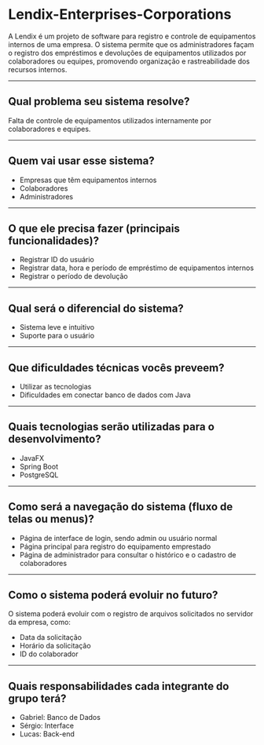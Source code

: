 
# Lendix-Enterprises-Corporations

A Lendix é um projeto de software para registro e controle de equipamentos internos de uma empresa. O sistema permite que os administradores façam o registro dos empréstimos e devoluções de equipamentos utilizados por colaboradores ou equipes, promovendo organização e rastreabilidade dos recursos internos.

---

## Qual problema seu sistema resolve?

Falta de controle de equipamentos utilizados internamente por colaboradores e equipes.

---

## Quem vai usar esse sistema?

- Empresas que têm equipamentos internos  
- Colaboradores  
- Administradores  

---

## O que ele precisa fazer (principais funcionalidades)?

- Registrar ID do usuário  
- Registrar data, hora e período de empréstimo de equipamentos internos  
- Registrar o período de devolução  

---

## Qual será o diferencial do sistema?

- Sistema leve e intuitivo  
- Suporte para o usuário  

---

## Que dificuldades técnicas vocês preveem?

- Utilizar as tecnologias  
- Dificuldades em conectar banco de dados com Java  

---

## Quais tecnologias serão utilizadas para o desenvolvimento?

- JavaFX  
- Spring Boot  
- PostgreSQL  

---

## Como será a navegação do sistema (fluxo de telas ou menus)?

- Página de interface de login, sendo admin ou usuário normal  
- Página principal para registro do equipamento emprestado  
- Página de administrador para consultar o histórico e o cadastro de colaboradores  

---

## Como o sistema poderá evoluir no futuro?

O sistema poderá evoluir com o registro de arquivos solicitados no servidor da empresa, como:

- Data da solicitação  
- Horário da solicitação  
- ID do colaborador  

---

## Quais responsabilidades cada integrante do grupo terá?

- Gabriel: Banco de Dados  
- Sérgio: Interface  
- Lucas: Back-end  

